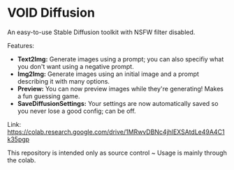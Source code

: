 # VOID Diffusion
An easy-to-use Stable Diffusion toolkit with NSFW filter disabled.

Features:
- **Text2Img:** Generate images using a prompt; you can also specifiy what you don't want using a negative prompt.
- **Img2Img:**  Generate images using an initial image and a prompt describing it with many options.
- **Preview:** You can now preview images while they're generating! Makes a fun guessing game.
- **SaveDiffusionSettings:** Your settings are now automatically saved so you never lose a good config; can be off.

Link: https://colab.research.google.com/drive/1MRwvDBNc4jhlEXSAtdLe49A4C1k35pgp

This repository is intended only as source control ~ Usage is mainly through the colab.

